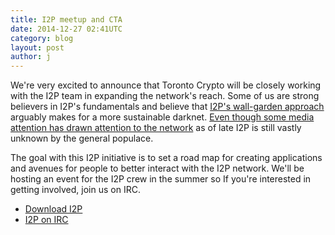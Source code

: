 ```yaml
---
title: I2P meetup and CTA
date: 2014-12-27 02:41UTC
category: blog
layout: post
author: j
---
```


We're very excited to announce that Toronto Crypto
will be closely working with the I2P team in expanding
the network's reach. Some of us are strong
believers in I2P's fundamentals and believe
that [I2P's wall-garden approach](http://geti2p.net/en/docs/how/intro) arguably makes for a more sustainable
darknet. [Even though some media attention
has drawn attention to the network](http://gizmodo.com/i2p-the-super-anonymous-network-that-silk-road-calls-h-1680940282) as of late I2P
is still vastly unknown by the general populace.

The goal with this I2P initiative is to set a
road map for creating applications and avenues
for people to better interact with the I2P network. We'll
be hosting an event for the I2P crew in the summer so If
you're interested in getting involved, join us on IRC.

* [Download I2P](http://geti2p.net/en/download)
* [I2P on IRC](http://www.eepsite.com/Content/HowTo/Setup_XChat_I2P.htm)

